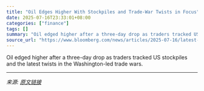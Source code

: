 ```yaml
---
title: "Oil Edges Higher With Stockpiles and Trade-War Twists in Focus"
date: 2025-07-16T23:33:01+08:00
categories: ["finance"]
tags: []
summary: "Oil edged higher after a three-day drop as traders tracked US stockpiles and the latest twists in the Washington-led trade wars."
source_url: "https://www.bloomberg.com/news/articles/2025-07-16/latest-oil-market-news-and-analysis-for-july-17"
---
```


Oil edged higher after a three-day drop as traders tracked US stockpiles and the latest twists in the Washington-led trade wars.

---

*来源: [原文链接](https://www.bloomberg.com/news/articles/2025-07-16/latest-oil-market-news-and-analysis-for-july-17)*

